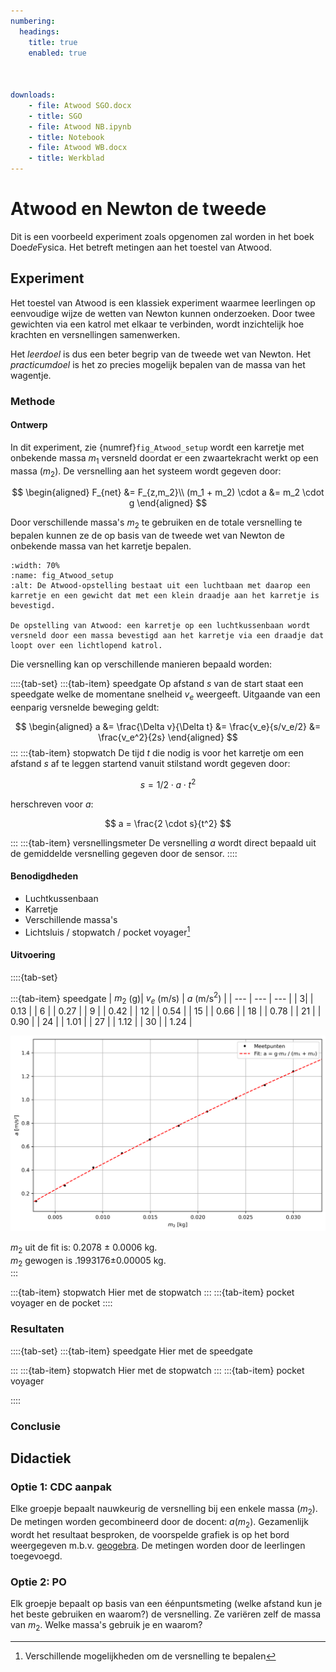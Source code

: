 ```yaml
---
numbering:
  headings:
    title: true
    enabled: true 
    


downloads:
    - file: Atwood SGO.docx
    - title: SGO
    - file: Atwood NB.ipynb
    - title: Notebook
    - file: Atwood WB.docx
    - title: Werkblad
---
```


# Atwood en Newton de tweede
Dit is een voorbeeld experiment zoals opgenomen zal worden in het boek Doe*de*Fysica. Het betreft metingen aan het toestel van Atwood.

## Experiment
Het toestel van Atwood is een klassiek experiment waarmee leerlingen op eenvoudige wijze de wetten van Newton kunnen onderzoeken. Door twee gewichten via een katrol met elkaar te verbinden, wordt inzichtelijk hoe krachten en versnellingen samenwerken. 

Het *leerdoel* is dus een beter begrip van de tweede wet van Newton. Het *practicumdoel* is het zo precies mogelijk bepalen van de massa van het wagentje.

### Methode

#### Ontwerp
In dit experiment, zie {numref}`fig_Atwood_setup` wordt een karretje met onbekende massa $m_1$ versneld doordat er een zwaartekracht werkt op een massa ($m_2$). De versnelling aan het systeem wordt gegeven door:

$$
\begin{aligned}
F_{net} &= F_{z,m_2}\\
(m_1 + m_2) \cdot a &= m_2 \cdot g
\end{aligned}
$$

Door verschillende massa's $m_2$ te gebruiken en de totale versnelling te bepalen kunnen ze de op basis van de tweede wet van Newton de onbekende massa van het karretje bepalen. 

```{figure} Atwood.png
:width: 70%
:name: fig_Atwood_setup 
:alt: De Atwood-opstelling bestaat uit een luchtbaan met daarop een karretje en een gewicht dat met een klein draadje aan het karretje is bevestigd.

De opstelling van Atwood: een karretje op een luchtkussenbaan wordt versneld door een massa bevestigd aan het karretje via een draadje dat loopt over een lichtlopend katrol.
```

Die versnelling kan op verschillende manieren bepaald worden:

::::{tab-set}
:::{tab-item} speedgate
Op afstand $s$ van de start staat een speedgate welke de momentane snelheid $v_e$ weergeeft. Uitgaande van een eenparig versnelde beweging geldt:

$$
\begin{aligned}
a &= \frac{\Delta v}{\Delta t}
  &= \frac{v_e}{s/v_e/2}
  &= \frac{v_e^2}{2s}
\end{aligned}
$$
:::
:::{tab-item} stopwatch
De tijd $t$ die nodig is voor het karretje om een afstand $s$ af te leggen startend vanuit stilstand wordt gegeven door: 

$$
s = 1/2 \cdot a \cdot t^2
$$

herschreven voor $a$:

$$
a = \frac{2 \cdot s}{t^2}
$$

:::
:::{tab-item} versnellingsmeter
De versnelling $a$ wordt direct bepaald uit de gemiddelde versnelling gegeven door de sensor.
::::

#### Benodigdheden
* Luchtkussenbaan
* Karretje 
* Verschillende massa's
* Lichtsluis / stopwatch / pocket voyager[^fn1] 

#### Uitvoering

::::{tab-set}

:::{tab-item} speedgate
| $m_2$ (g)| $v_e$ (m/s) | $a$ (m/s$^2$) |
| --- | --- | --- |
| 3| | 0.13 |
| 6 | | 0.27 |
| 9 | | 0.42 |
| 12 | | 0.54 |
| 15 | | 0.66 |
| 18 | | 0.78 |
| 21 | | 0.90 |
| 24 | | 1.01 |
| 27 | | 1.12 |
| 30 | | 1.24 |

![](atwood_fit.png)

$m_2$ uit de fit is: 0.2078 ± 0.0006 kg.  
$m_2$ gewogen is .1993176±0.00005 kg.  
:::

:::{tab-item} stopwatch
Hier met de stopwatch
:::
:::{tab-item} pocket voyager
en de pocket
::::




### Resultaten
::::{tab-set}
:::{tab-item} speedgate
Hier met de speedgate

:::
:::{tab-item} stopwatch
Hier met de stopwatch
:::
:::{tab-item} pocket voyager

::::

### Conclusie

## Didactiek
### Optie 1: CDC aanpak
Elke groepje bepaalt nauwkeurig de versnelling bij een enkele massa ($m_2$). De metingen worden gecombineerd door de docent: $a(m_2)$. Gezamenlijk wordt het resultaat besproken, de voorspelde grafiek is op het bord weergegeven m.b.v. [geogebra](https://geogebra.org). De metingen worden door de leerlingen toegevoegd.

### Optie 2: PO
Elk groepje bepaalt op basis van een éénpuntsmeting (welke afstand kun je het beste gebruiken en waarom?) de versnelling. Ze variëren zelf de massa van $m_2$. Welke massa's gebruik je en waarom?

[^fn1]: Verschillende mogelijkheden om de versnelling te bepalen

